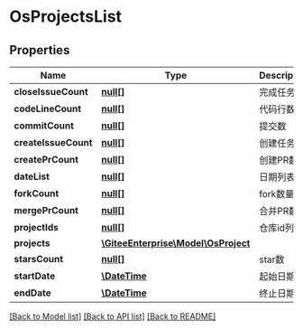 # OsProjectsList

## Properties
Name | Type | Description | Notes
------------ | ------------- | ------------- | -------------
**closeIssueCount** | [**null[]**](.md) | 完成任务数 | [optional] 
**codeLineCount** | [**null[]**](.md) | 代码行数 | [optional] 
**commitCount** | [**null[]**](.md) | 提交数 | [optional] 
**createIssueCount** | [**null[]**](.md) | 创建任务数 | [optional] 
**createPrCount** | [**null[]**](.md) | 创建PR数 | [optional] 
**dateList** | [**null[]**](.md) | 日期列表 | [optional] 
**forkCount** | [**null[]**](.md) | fork数量 | [optional] 
**mergePrCount** | [**null[]**](.md) | 合并PR数 | [optional] 
**projectIds** | [**null[]**](.md) | 仓库id列表 | [optional] 
**projects** | [**\GiteeEnterprise\Model\OsProject**](OsProject.md) |  | [optional] 
**starsCount** | [**null[]**](.md) | star数 | [optional] 
**startDate** | [**\DateTime**](\DateTime.md) | 起始日期 | [optional] 
**endDate** | [**\DateTime**](\DateTime.md) | 终止日期 | [optional] 

[[Back to Model list]](../../README.md#documentation-for-models) [[Back to API list]](../../README.md#documentation-for-api-endpoints) [[Back to README]](../../README.md)


